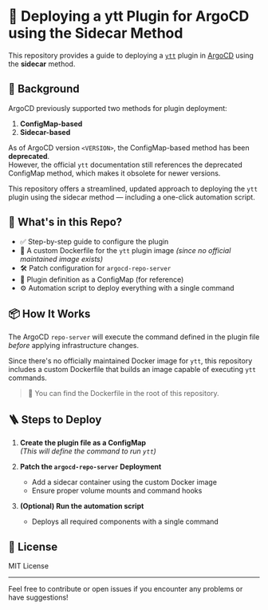 # 🚀 Deploying a ytt Plugin for ArgoCD using the Sidecar Method

This repository provides a guide to deploying a [`ytt`](https://carvel.dev/ytt/) plugin in [ArgoCD](https://argo-cd.readthedocs.io/) using the **sidecar** method.

## 📌 Background

ArgoCD previously supported two methods for plugin deployment:

1. **ConfigMap-based**
2. **Sidecar-based**

As of ArgoCD version `<VERSION>`, the ConfigMap-based method has been **deprecated**.  
However, the official `ytt` documentation still references the deprecated ConfigMap method, which makes it obsolete for newer versions.

This repository offers a streamlined, updated approach to deploying the `ytt` plugin using the sidecar method — including a one-click automation script.

## 📁 What's in this Repo?

- ✅ Step-by-step guide to configure the plugin
- 🐳 A custom Dockerfile for the `ytt` plugin image *(since no official maintained image exists)*
- 🛠️ Patch configuration for `argocd-repo-server`
- 🧩 Plugin definition as a ConfigMap (for reference)
- ⚙️ Automation script to deploy everything with a single command

## 📦 How It Works

The ArgoCD `repo-server` will execute the command defined in the plugin file *before* applying infrastructure changes.

Since there's no officially maintained Docker image for `ytt`, this repository includes a custom Dockerfile that builds an image capable of executing `ytt` commands.

> 🔧 You can find the Dockerfile in the root of this repository.

## 🪜 Steps to Deploy

1. **Create the plugin file as a ConfigMap**  
   *(This will define the command to run `ytt`)*

2. **Patch the `argocd-repo-server` Deployment**  
   - Add a sidecar container using the custom Docker image
   - Ensure proper volume mounts and command hooks

3. **(Optional) Run the automation script**  
   - Deploys all required components with a single command

## 📜 License

MIT License

---

Feel free to contribute or open issues if you encounter any problems or have suggestions!
